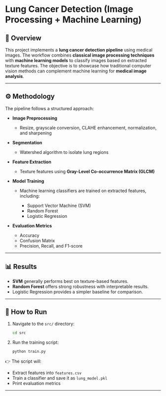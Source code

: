 # Lung Cancer Detection (Image Processing + Machine Learning)

## 📌 Overview

This project implements a **lung cancer detection pipeline** using medical images.
The workflow combines **classical image processing techniques** with **machine learning models** to classify images based on extracted texture features.
The objective is to showcase how traditional computer vision methods can complement machine learning for **medical image analysis**.

---

## ⚙️ Methodology

The pipeline follows a structured approach:

* **Image Preprocessing**

  * Resize, grayscale conversion, CLAHE enhancement, normalization, and sharpening

* **Segmentation**

  * Watershed algorithm to isolate lung regions

* **Feature Extraction**

  * Texture features using **Gray-Level Co-occurrence Matrix (GLCM)**

* **Model Training**

  * Machine learning classifiers are trained on extracted features, including:

    * Support Vector Machine (SVM)
    * Random Forest
    * Logistic Regression

* **Evaluation Metrics**

  * Accuracy
  * Confusion Matrix
  * Precision, Recall, and F1-score

---

## 📊 Results

* **SVM** generally performs best on texture-based features.
* **Random Forest** offers strong robustness with interpretable results.
* Logistic Regression provides a simpler baseline for comparison.

---

## 🚀 How to Run

1. Navigate to the `src/` directory:

   ```bash
   cd src
   ```

2. Run the training script:

   ```bash
   python train.py
   ```

👉 The script will:

* Extract features into `features.csv`
* Train a classifier and save it as `lung_model.pkl`
* Print evaluation metrics

---




